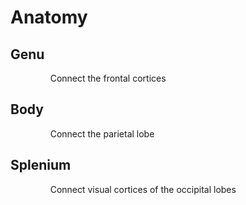 # Anatomy
## Genu
$\qquad$$\qquad$Connect the frontal cortices
## Body
$\qquad$$\qquad$Connect the parietal lobe
## Splenium
$\qquad$$\qquad$Connect visual cortices of the occipital lobes